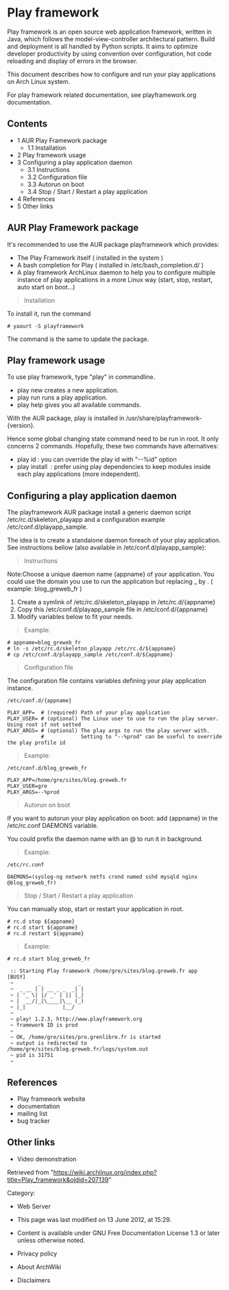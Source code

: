 Play framework
==============

Play framework is an open source web application framework, written in
Java, which follows the model-view-controller architectural pattern.
Build and deployment is all handled by Python scripts. It aims to
optimize developer productivity by using convention over configuration,
hot code reloading and display of errors in the browser.

This document describes how to configure and run your play applications
on Arch Linux system.

For play framework related documentation, see playframework.org
documentation.

Contents
--------

-   1 AUR Play Framework package
    -   1.1 Installation
-   2 Play framework usage
-   3 Configuring a play application daemon
    -   3.1 Instructions
    -   3.2 Configuration file
    -   3.3 Autorun on boot
    -   3.4 Stop / Start / Restart a play application
-   4 References
-   5 Other links

AUR Play Framework package
--------------------------

It's recommended to use the AUR package playframework which provides:

-   The Play Framework itself ( installed in the system )
-   A bash completion for Play ( installed in /etc/bash_completion.d/ )
-   A play framework ArchLinux daemon to help you to configure multiple
    instance of play applications in a more Linux way (start, stop,
    restart, auto start on boot...)

> Installation

To install it, run the command

    # yaourt -S playframework

The command is the same to update the package.

Play framework usage
--------------------

To use play framework, type "play" in commandline.

-   play new <path> creates a new application.
-   play run <path> runs a play application.
-   play help gives you all available commands.

With the AUR package, play is installed in
/usr/share/playframework-{version}.

Hence some global changing state command need to be run in root. It only
concerns 2 commands. Hopefully, these two commands have alternatives:

-   play id : you can override the play id with "--%id" option
-   play install <module> : prefer using play dependencies to keep
    modules inside each play applications (more independent).

Configuring a play application daemon
-------------------------------------

The playframework AUR package install a generic daemon script
/etc/rc.d/skeleton_playapp and a configuration example
/etc/conf.d/playapp_sample.

The idea is to create a standalone daemon foreach of your play
application. See instructions bellow (also available in
/etc/conf.d/playapp_sample):

> Instructions

Note:Choose a unique daemon name {appname} of your application. You
could use the domain you use to run the application but replacing _ by .
( example: blog_greweb_fr )

1.  Create a symlink of /etc/rc.d/skeleton_playapp in
    /etc/rc.d/{appname}
2.  Copy this /etc/conf.d/playapp_sample file in /etc/conf.d/{appname}
3.  Modify variables below to fit your needs.

> Example:

    # appname=blog_greweb_fr
    # ln -s /etc/rc.d/skeleton_playapp /etc/rc.d/${appname}
    # cp /etc/conf.d/playapp_sample /etc/conf.d/${appname}

> Configuration file

The configuration file contains variables defining your play application
instance.

    /etc/conf.d/{appname}

    PLAY_APP=  # (required) Path of your play application
    PLAY_USER= # (optional) The Linux user to use to run the play server. Using root if not setted
    PLAY_ARGS= # (optional) The play args to run the play server with. 
               #            Setting to "--%prod" can be useful to override the play profile id

> Example:

    /etc/conf.d/blog_greweb_fr

    PLAY_APP=/home/gre/sites/blog.greweb.fr
    PLAY_USER=gre
    PLAY_ARGS=--%prod

> Autorun on boot

If you want to autorun your play application on boot: add {appname} in
the /etc/rc.conf DAEMONS variable.

You could prefix the daemon name with an @ to run it in background.

> Example:

    /etc/rc.conf

    DAEMONS=(syslog-ng network netfs crond named sshd mysqld nginx @blog_greweb_fr)

> Stop / Start / Restart a play application

You can manually stop, start or restart your application in root.

    # rc.d stop ${appname}
    # rc.d start ${appname}
    # rc.d restart ${appname}

> Example:

    # rc.d start blog_greweb_fr

     :: Starting Play framework /home/gre/sites/blog.greweb.fr app       [BUSY] 
     ~        _            _ 
     ~  _ __ | | __ _ _  _| |
     ~ | '_ \| |/ _' | || |_|
     ~ |  __/|_|\____|\__ (_)
     ~ |_|            |__/   
     ~
     ~ play! 1.2.3, http://www.playframework.org
     ~ framework ID is prod
     ~
     ~ OK, /home/gre/sites/pro.grenlibre.fr is started
     ~ output is redirected to /home/gre/sites/blog.greweb.fr/logs/system.out
     ~ pid is 31751
     ~

References
----------

-   Play framework website
-   documentation
-   mailing list
-   bug tracker

Other links
-----------

-   Video demonstration

Retrieved from
"https://wiki.archlinux.org/index.php?title=Play_framework&oldid=207139"

Category:

-   Web Server

-   This page was last modified on 13 June 2012, at 15:29.
-   Content is available under GNU Free Documentation License 1.3 or
    later unless otherwise noted.
-   Privacy policy
-   About ArchWiki
-   Disclaimers
